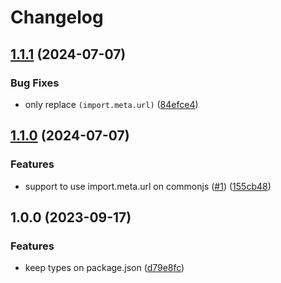 # Changelog

## [1.1.1](https://github.com/node-modules/tshy-after/compare/v1.1.0...v1.1.1) (2024-07-07)


### Bug Fixes

* only replace `(import.meta.url)` ([84efce4](https://github.com/node-modules/tshy-after/commit/84efce4cf9652db82729bf995d372181ca9b40f0))

## [1.1.0](https://github.com/node-modules/tshy-after/compare/v1.0.0...v1.1.0) (2024-07-07)


### Features

* support to use import.meta.url on commonjs ([#1](https://github.com/node-modules/tshy-after/issues/1)) ([155cb48](https://github.com/node-modules/tshy-after/commit/155cb481f7273030b65430adda5456e3fe998f6f))

## 1.0.0 (2023-09-17)


### Features

* keep types on package.json ([d79e8fc](https://github.com/node-modules/tshy-after/commit/d79e8fc6d55e2f64085b6494815f8705e867e68a))
